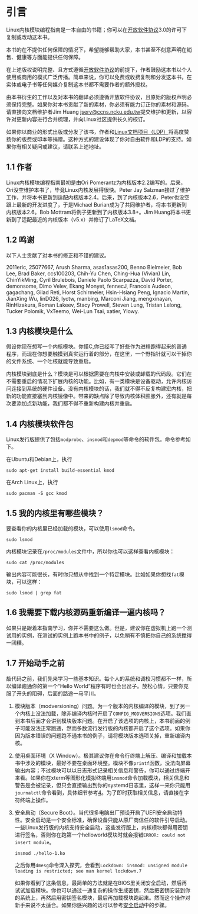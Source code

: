 # 引言

Linux内核模块编程指南是一本自由的书籍；你可以在[开放软件协议](https://opensource.org/licenses/OSL-3.0)3.0的许可下复制或改动这本书。

本书的在不提供任何保障的情况下，希望能够帮助大家，本书甚至不刻意声明在销售、健康等方面能提供任何保障。

在上述版权说明完整、且方式遵循[开放软件协议](https://opensource.org/licenses/OSL-3.0)的前提下，作者鼓励这本书以个人使用或商用的模式广泛传播。简单来说，你可以免费或收费复制和分发这本书，在实体或电子书等任何媒介复制这本书都不需要作者的额外授权。

由本书衍生的工作以及对本书的翻译必须遵循开放软件协议，且原始的版权声明必须保持完整。如果你对本书贡献了新的素材，你必须有能力订正你的素材和源码。请直接向文档维护者Jim Huang <jserv@ccns.ncku.edu.tw>提交维护和更新，以容许对更新内容进行合并梳理，并向Linux社区提供长久的校订。

如果你以商业的形式出版或分发了该书，作者和[Linux文档项目（LDP）](https://tldp.org/)将高度赞扬你的版费或印本等捐赠。这种方式的建设体现了你对自由软件和LDP的支持。如果你有相关疑问或建议，请联系上述地址。

## 1.1 作者

Linux内核模块编程指南最初是由Ori Pomerantz为内核版本2.2编写的。后来，Ori没空维护本书了，毕竟Linux内核发展得很快。Peter Jay Salzman接过了维护工作，并将本书更新到适配内核版本2.4。后来，到了内核版本2.6，Peter也没空跟上最新的开发进度了，于是Michael Burian成为了共同维护者，将本书更新到内核版本2.6。Bob Mottram将例子更新到了内核版本3.8+。Jim Huang将本书更新到了适配最近的内核版本（v5.x）并修订了LaTeX文档。

## 1.2 鸣谢

以下人士贡献了对本书的修正和不错的建议。

2011eric, 25077667, Arush Sharma, asas1asas200, Benno Bielmeier, Bob Lee, Brad Baker, ccs100203, Chih-Yu Chen, Ching-Hua (Vivian) Lin, ChinYikMing, Cyril Brulebois, Daniele Paolo Scarpazza, David Porter, demonsome, Dimo Velev, Ekang Monyet, fennecJ, Francois Audeon, gagachang, Gilad Reti, Horst Schirmeier, Hsin-Hsiang Peng, Ignacio Martin, JianXing Wu, linD026, lyctw, manbing, Marconi Jiang, mengxinayan, RinHizakura, Roman Lakeev, Stacy Prowell, Steven Lung, Tristan Lelong, Tucker Polomik, VxTeemo, Wei-Lun Tsai, xatier, Ylowy.

## 1.3 内核模块是什么

假设你现在想写一个内核模块。你懂C,你已经写了好些作为进程跑得起来的普通程序，而现在你想要触摸到真实运行着的部分，在这里，一个野指针就可以干掉你的文件系统、一个吐核就能导致重启。

内核模块到底是什么？模块是可以根据需要在内核中安装或卸载的代码段。它们在不需要重启的情况下扩展内核的功能。比如，有一类模块是设备驱动，允许内核访问连接到系统的硬件设备。没有内核模块的话，我们就不得不反复构建宏内核，把新的功能直接塞到内核镜像中。带来的缺点除了导致内核体积膨胀外，还有就是每次要添加点新功能，我们都不得不重新构建内核并重启。

## 1.4 内核模块软件包

Linux发行版提供了包括`modprobe`、`insmod`和`depmod`等命令的软件包。命令参考如下。

在Ubuntu和Debian上，执行

```shell
sudo apt-get install build-essential kmod
```

在Arch Linux上，执行

```shell
sudo pacman -S gcc kmod
```

## 1.5 我的内核里有哪些模块？

要查看你的内核里已经加载的模块，可以使用`lsmod`命令。

```shell
sudo lsmod
```

内核模块记录在`/proc/modules`文件中，所以你也可以这样查看内核模块：

```shell
sudo cat /proc/modules
```

输出内容可能很长，有时你只想从中找到一个特定模块。比如如果你想找`fat`模块，可以这样：

```shell
sudo lsmod | grep fat
```

## 1.6 我需要下载内核源码重新编译一遍内核吗？

如果只是跟着本指南学习，你并不需要这么做。但是，建议你在虚拟机上跑一个测试用的实例，在测试的实例上跑本书中的例子，以免稍有不慎把你自己的系统搅得一团糟。

## 1.7 开始动手之前

敲代码之前，我们先来学习一些基本知识。每个人的系统和调校习惯都不一样，所以编译跑通你的第一个“Hello World”程序有时也会出岔子。放松心情，只要你克服了开头的阻碍，后面的路途一马平川。

1. 模块版本（modversioning）问题。为一个版本的内核编译的模块，到了另一个内核上没法加载，除非编译内核时开启了`CONFIG_MODVERSIONS`选项。我们直到本书后面才会讲到模块版本问题。在开启了该选项的内核上，本书前面的例子可能没法正常跑通，然而多数流行发行版的内核都开启了这个选项。如果你因为版本错误的问题跑不通本书的例子，请将模块版本选项关掉，重新编译内核。
2. 使用桌面环境（X Window）。极其建议你在命令行终端上解压、编译和加载本书中涉及的模块，最好不要在桌面环境整。模块不像`printf`函数，没法向屏幕输出内容；不过模块可以以日志形式记录相关信息和警告，你可以通过终端开来看。如果你在xterm等图形化模拟终端用`insmod`命令加载模块，相关信息和警告是会被记录，但只会直接输出到你的systemd日志里，这样一来你只能用`journalctl`命令看到，具体细节参考[4]()。为了即时获取相关信息，请直接在字符终端上操作。
3. 安全启动（Secure Boot）。当代很多电脑出厂预设开启了UEFI安全启动特性。安全启动是一个安全标准，确保设备只能从原厂商信任的软件引导启动。一些Linux发行版的内核支持安全启动，这些发行版上，内核模块都得用密钥进行签名，否则你在跑第一个helloworld模块时就会报错`ERROR: could not insert module`。

    ```shell
    insmod ./hello-1.ko
    ```
    
    之后你用`dmesg`命令深入探究，会看到`Lockdown: insmod: unsigned module loading is restricted; see man kernel lockdown.7`

    如果你看到了这条信息，最简单的方法就是在BIOS里关闭安全启动，然后再试试加载模块。你也可以通过一通复杂的操作生成密钥，然后把密钥安装到你的系统上，再然后用密钥签名模块，最后再加载模块跑起来。然而这个操作对新手来说不太适合。如果你感兴趣的话可以参考[安全启动]()中的步骤。

